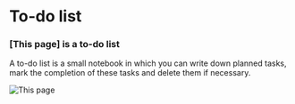 # To-do list

### [This page] is a to-do list

A to-do list is a small notebook in which you can write down planned tasks, mark the completion of these tasks and delete them if necessary.

















![This page](https://1288812.github.io/Homepage6/)
